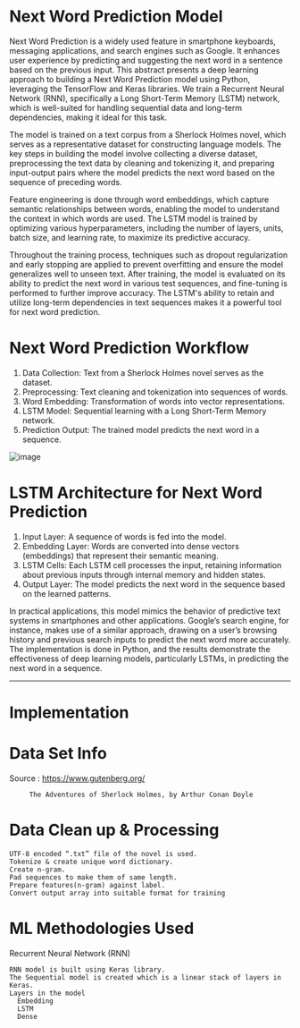 # Next Word Prediction Model


Next Word Prediction is a widely used feature in smartphone keyboards, messaging applications, and search engines such as Google. It enhances user experience by predicting and suggesting the next word in a sentence based on the previous input. This abstract presents a deep learning approach to building a Next Word Prediction model using Python, leveraging the TensorFlow and Keras libraries. We train a Recurrent Neural Network (RNN), specifically a Long Short-Term Memory (LSTM) network, which is well-suited for handling sequential data and long-term dependencies, making it ideal for this task.

The model is trained on a text corpus from a Sherlock Holmes novel, which serves as a representative dataset for constructing language models. The key steps in building the model involve collecting a diverse dataset, preprocessing the text data by cleaning and tokenizing it, and preparing input-output pairs where the model predicts the next word based on the sequence of preceding words.

Feature engineering is done through word embeddings, which capture semantic relationships between words, enabling the model to understand the context in which words are used. The LSTM model is trained by optimizing various hyperparameters, including the number of layers, units, batch size, and learning rate, to maximize its predictive accuracy.

Throughout the training process, techniques such as dropout regularization and early stopping are applied to prevent overfitting and ensure the model generalizes well to unseen text. After training, the model is evaluated on its ability to predict the next word in various test sequences, and fine-tuning is performed to further improve accuracy. The LSTM's ability to retain and utilize long-term dependencies in text sequences makes it a powerful tool for next word prediction.

# Next Word Prediction Workflow
1) Data Collection: Text from a Sherlock Holmes novel serves as the dataset.
2) Preprocessing: Text cleaning and tokenization into sequences of words.
3) Word Embedding: Transformation of words into vector representations.
4) LSTM Model: Sequential learning with a Long Short-Term Memory network.
5) Prediction Output: The trained model predicts the next word in a sequence.

![image](https://github.com/user-attachments/assets/0a3a57b3-7c1a-4ec9-a9f5-76cb010f7dec)

# LSTM Architecture for Next Word Prediction
1) Input Layer: A sequence of words is fed into the model.
2) Embedding Layer: Words are converted into dense vectors (embeddings) that represent their semantic meaning.
3) LSTM Cells: Each LSTM cell processes the input, retaining information about previous inputs through internal memory and hidden states.
4) Output Layer: The model predicts the next word in the sequence based on the learned patterns.

In practical applications, this model mimics the behavior of predictive text systems in smartphones and other applications. Google’s search engine, for instance, makes use of a similar approach, drawing on a user’s browsing history and previous search inputs to predict the next word more accurately. The implementation is done in Python, and the results demonstrate the effectiveness of deep learning models, particularly LSTMs, in predicting the next word in a sequence.

--------------------------------------------------------------------------------------------------------------------------------------------------------
# Implementation 

# Data Set Info
Source : https://www.gutenberg.org/
         
         The Adventures of Sherlock Holmes, by Arthur Conan Doyle 

# Data Clean up & Processing
    UTF-8 encoded “.txt” file of the novel is used.
    Tokenize & create unique word dictionary.
    Create n-gram.
    Pad sequences to make them of same length.
    Prepare features(n-gram) against label.
    Convert output array into suitable format for training
    
# ML Methodologies Used
Recurrent Neural Network (RNN)

    RNN model is built using Keras library.
    The Sequential model is created which is a linear stack of layers in Keras.
    Layers in the model
      Embedding
      LSTM
      Dense
   

    
    





    





